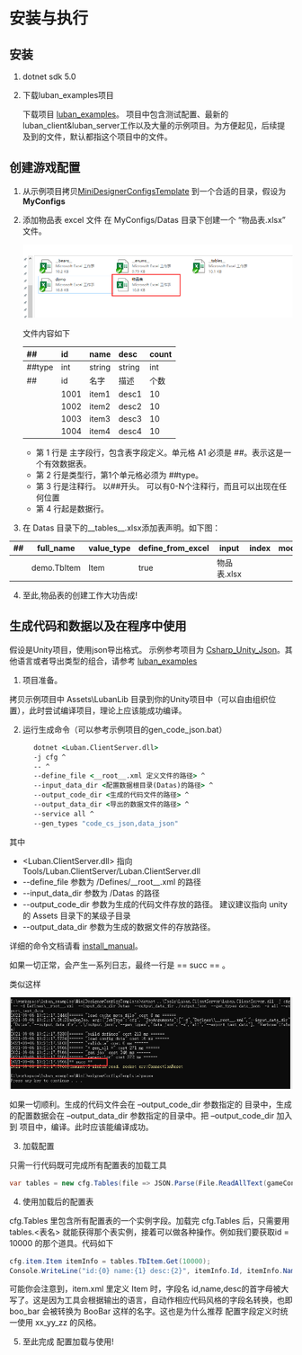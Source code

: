 # 安装与执行

## 安装

1. dotnet sdk 5.0 
1. 下载luban_examples项目

    下载项目 [luban_examples](https://github.com/focus-creative-games/luban_examples)。
    项目中包含测试配置、最新的luban_client&luban_server工作以及大量的示例项目。为方便起见，后续提及到的文件，默认都指这个项目中的文件。

## 创建游戏配置

1. 从示例项目拷贝[MiniDesignerConfigsTemplate](https://github.com/focus-creative-games/luban_examples/MiniDesignerConfigsTemplate) 到一个合适的目录，假设为 **MyConfigs**
2. 添加物品表 excel 文件
    在 MyConfigs/Datas 目录下创建一个 “物品表.xlsx” 文件。  
   
   ![如图](images/install/install_03.png) 
   
   文件内容如下

   |##|id|name|desc|count|
   |-|-|-|-|-|
   |##type|int|string|string|int|
   |##|id|名字|描述|个数|
   ||1001|item1| desc1| 10|
   ||1002|item2| desc2| 10|
   ||1003|item3| desc3| 10|
   ||1004|item4| desc4| 10|


   - 第 1 行是 主字段行，包含表字段定义。单元格 A1 必须是 ##。表示这是一个有效数据表。
   - 第 2 行是类型行，第1个单元格必须为 ##type。
   - 第 3 行是注释行。 以##开头。 可以有0-N个注释行，而且可以出现在任何位置
   - 第 4 行起是数据行。

3. 在 Datas 目录下的__tables__.xlsx添加表声明。如下图：

|##|full_name|value_type|define_from_excel|input|index|mode|group|comment|patch_input|tags|output|
|-|-|-|-|-|-|-|-|-|-|-|-|
||demo.TbItem|Item|true|物品表.xlsx||||||||

4. 至此,物品表的创建工作大功告成!

## 生成代码和数据以及在程序中使用

 假设是Unity项目，使用json导出格式。 示例参考项目为 [Csharp_Unity_Json](https://github.com/focus-creative-games/luban_examples/Projects/Csharp_Unity_json)。其他语言或者导出类型的组合，请参考 [luban_examples](https://github.com/focus-creative-games/luban_examples)


1.  项目准备。  

拷贝示例项目中 Assets\LubanLib 目录到你的Unity项目中（可以自由组织位置），此时尝试编译项目，理论上应该能成功编译。

2.  运行生成命令（可以参考示例项目的gen_code_json.bat）

```bat
      dotnet <Luban.ClientServer.dll>
      -j cfg ^
      -- ^
      --define_file <__root__.xml 定义文件的路径> ^
      --input_data_dir <配置数据根目录(Datas)的路径> ^
      --output_code_dir <生成的代码文件的路径> ^
      --output_data_dir <导出的数据文件的路径> ^
      --service all ^
      --gen_types "code_cs_json,data_json"
 ```

其中 

- <Luban.ClientServer.dll> 指向  Tools/Luban.ClientServer/Luban.ClientServer.dll
- --define_file  参数为 <MyConfigs>/Defines/\_\_root\_\_.xml 的路径
- --input_data_dir 参数为 <MyConfigs>/Datas 的路径
- --output_code_dir 参数为生成的代码文件存放的路径。 建议建议指向 unity的 Assets 目录下的某级子目录
- --output_data_dir 参数为生成的数据文件的存放路径。

详细的命令文档请看 [install_manual](./luban_install_manual.md)。

如果一切正常，会产生一系列日志，最终一行是 == succ == 。

类似这样

 ![生成结果](images/install/install_07.png)


如果一切顺利。生成的代码文件会在 –output_code_dir 参数指定的 目录中，生成的配置数据会在 –output_data_dir 参数指定的目录中。把 –output_code_dir  加入到 项目中，编译。此时应该能编译成功。

3.  加载配置  
      
只需一行代码既可完成所有配置表的加载工具

```c#
var tables = new cfg.Tables(file => JSON.Parse(File.ReadAllText(gameConfDir + "/" + file + ".json")));
```

4.  使用加载后的配置表

cfg.Tables 里包含所有配置表的一个实例字段。加载完 cfg.Tables 后，只需要用 tables.<表名> 就能获得那个表实例，接着可以做各种操作。例如我们要获取id = 10000 的那个道具。代码如下

```c#
cfg.item.Item itemInfo = tables.TbItem.Get(10000);
Console.WriteLine("id:{0} name:{1} desc:{2}", itemInfo.Id, itemInfo.Name, itemInfo.Desc);
```


可能你会注意到，item.xml 里定义 Item 时，字段名 id,name,desc的首字母被大写了。这是因为工具会根据输出的语言，自动作相应代码风格的字段名转换，也即 boo_bar 会被转换为 BooBar 这样的名字。这也是为什么推荐 配置字段定义时统一使用 xx_yy_zz 的风格。

  5.  至此完成 配置加载与使用!
